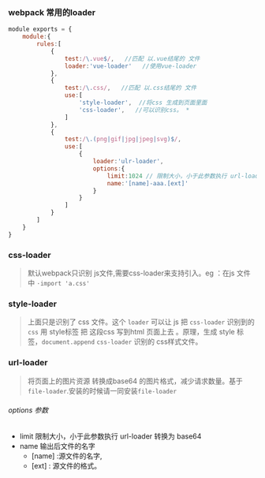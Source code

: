 ### webpack 常用的loader


```javascript
module exports = {
    module:{
        rules:[
            {
                test:/\.vue$/,   //匹配 以.vue结尾的 文件
                loader:'vue-loader'   //使用vue-loader
            },
            {
                test:/\.css/,   //匹配 以.css结尾的 文件
                use:[
                    'style-loader',  //将css 生成到页面里面
                    'css-loader',   //可以识别css。 *
                ]
            },
            {
                test:/\.(png|gif|jpg|jpeg|svg)$/,
                use:[
                    {
                        loader:'ulr-loader',
                        options:{
                            limit:1024 // 限制大小，小于此参数执行 url-loader
                            name:'[name]-aaa.[ext]'
                        }
                    }
                ]
            }
        ]
    }
}
```

### css-loader
> 默认webpack只识别 js文件,需要css-loader来支持引入。eg ：在js 文件中 `·import 'a.css' `
### style-loader
> 上面只是识别了 css 文件。这个 `loader` 可以让 js 把 `css-loader` 识别到的 `css` 用 style标签 把 这段css 写到html 页面上去 。原理，生成 style 标签，`document.append`  `css-loader` 识别的 css样式文件。
### url-loader
>    将页面上的图片资源 转换成base64 的图片格式，减少请求数量。基于 `file-loader`.安装的时候请一同安装`file-loader`
###### options 参数
 - limit 限制大小，小于此参数执行 url-loader 转换为 base64
 - name  输出后文件的名字
    * [name] :源文件的名字,
    * [ext] : 源文件的格式。
